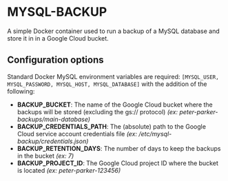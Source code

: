 # MYSQL-BACKUP

A simple Docker container used to run a backup of a MySQL database and store it in in a Google Cloud bucket.

## Configuration options

Standard Docker MySQL environment variables are required: `[MYSQL_USER, MYSQL_PASSWORD, MYSQL_HOST, MYSQL_DATABASE]` with the addition of the following:

- **BACKUP_BUCKET**: The name of the Google Cloud bucket where the backups will be stored (excluding the gs:// protocol) *(ex: peter-parker-backups/main-database)*
- **BACKUP_CREDENTIALS_PATH**: The (absolute) path to the Google Cloud service account credentials file *(ex: /etc/mysql-backup/credentials.json)*
- **BACKUP_RETENTION_DAYS**: The number of days to keep the backups in the bucket *(ex: 7)*
- **BACKUP_PROJECT_ID**: The Google Cloud project ID where the bucket is located *(ex: peter-parker-123456)*
